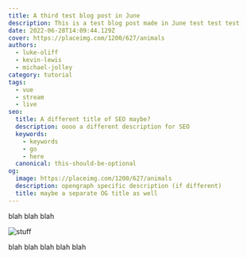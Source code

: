 ```yaml
---
title: A third test blog post in June
description: This is a test blog post made in June test test test
date: 2022-06-28T14:09:44.129Z
cover: https://placeimg.com/1200/627/animals
authors:
  - luke-oliff
  - kevin-lewis
  - michael-jolley
category: tutorial
tags:
  - vue
  - stream
  - live
seo:
  title: A different title of SEO maybe?
  description: oooo a different description for SEO
  keywords:
    - keywords
    - go
    - here
  canonical: this-should-be-optional
og:
  image: https://placeimg.com/1200/627/animals
  description: opengraph specific description (if different)
  title: maybe a separate OG title as well
---
```


blah blah blah

![stuff](https://placeimg.com/1200/627/animals "blah")

blah blah blah blah blah
